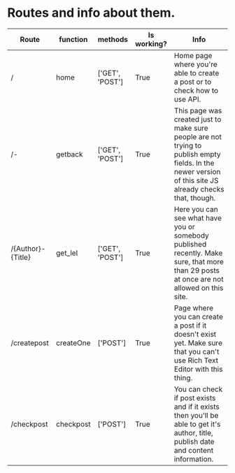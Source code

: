 # Routes and info about them.

| Route | function | methods | Is working? | Info |
| ------------- | -------- | -------- | -------- | ------------ |
| / | home | ['GET', 'POST'] | True | Home page where you're able to create a post or to check how to use API. |
| /- | getback | ['GET', 'POST'] | True | This page was created just to make sure people are not trying to publish empty fields. In the newer version of this site JS already checks that, though. |
| /{Author}-{Title} | get_lel | ['GET', 'POST'] | True | Here you can see what have you or somebody published recently. Make sure, that more than 29 posts at once are not allowed on this site. |
| /createpost | createOne | ['POST'] | True | Page where you can create a post if it doesn't exist yet. Make sure that you can't use Rich Text Editor with this thing. |
| /checkpost | checkpost | ['POST'] | True | You can check if post exists and if it exists then you'll be able to get it's author, title, publish date and content information. |
